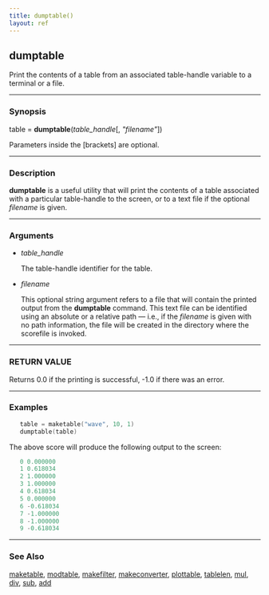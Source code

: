 ```yaml
---
title: dumptable()
layout: ref
---
```


## dumptable

Print the contents of a table from an associated
table-handle variable to a terminal or a file.

-----

### Synopsis

table = **dumptable**(*table\_handle*\[, *"filename"*\])

Parameters inside the \[brackets\] are optional.

-----

### Description

**dumptable** is a useful utility that will print the contents of a
table associated with a particular table-handle to the screen, or to a
text file if the optional *filename* is given.

-----

### Arguments

  - *table\_handle*  
      
    The table-handle identifier for the table.

  - *filename*  
      
    This optional string argument refers to a file that will contain the
    printed output from the **dumptable** command. This text file can be
    identified using an absolute or a relative path &mdash; i.e., if the
    *filename* is given with no path information, the file will be
    created in the directory where the scorefile is invoked.

-----

### RETURN VALUE

Returns 0.0 if the printing is successful, -1.0 if there was an error.

-----

### Examples

```cpp
   table = maketable("wave", 10, 1)
   dumptable(table)
```

The above score will produce the following output to the screen:

```cpp
   0 0.000000
   1 0.618034
   2 1.000000
   3 1.000000
   4 0.618034
   5 0.000000
   6 -0.618034
   7 -1.000000
   8 -1.000000
   9 -0.618034
```

-----

### See Also

[maketable](maketable.html), [modtable](modtable.html),
[makefilter](makefilter.html), [makeconverter](makeconverter.html),
[plottable](plottable.html), [tablelen](tablelen.html), [mul](mul.html),
[div](div.html), [sub](sub.html), [add](add.html)
